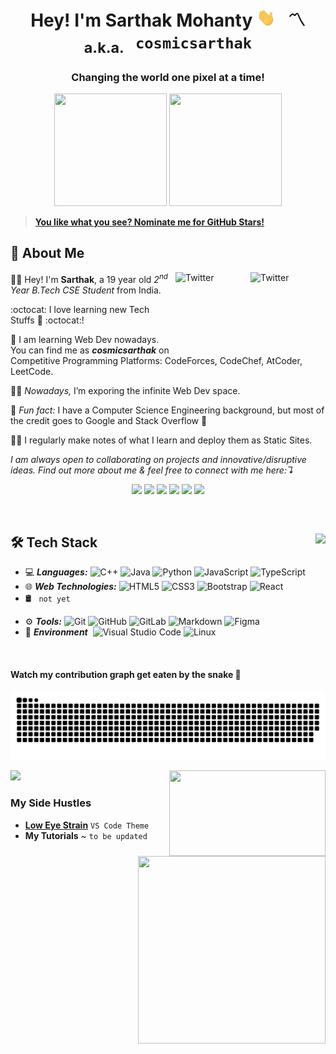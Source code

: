 <div align="center">

# Hey! I'm Sarthak Mohanty <a href="https://github.com/cosmicsarthak#hey-im-sarthak-mohanty----%EF%B8%8F--aka----cosmicsarthak" ><img src="https://github.com/cosmicsarthak/cosmicsarthak/blob/main/assets/wave.gif" width="30px"></a> &nbsp;  〽️ <sub> a.k.a. </sub>  &nbsp; `cosmicsarthak`

</div>


<h3 align="center">Changing the world one pixel at a time!</h2>

<p align="center"> <img src="https://octodex.github.com/images/daftpunktocat-thomas.gif" height="180px" width="180px"> <img src="https://octodex.github.com/images/daftpunktocat-guy.gif" height="180px" width="180px"> </p>

> [**You like what you see? Nominate me for GitHub Stars!**](https://stars.github.com/nominate/)

## :wave: About Me

<a href="https://twitter.com/cosmicsarthak" target="__blank"><img src="https://cdn2.iconfinder.com/data/icons/social-media-2199/64/social_media_isometric_6-twitter-512.png" height="120px" width="120px" alt="Twitter" align="right"></a><a href="https://www.linkedin.com/in/cosmicsarthak/" target="__blank"><img src="https://cdn2.iconfinder.com/data/icons/social-media-2199/64/social_media_isometric_14-linkedin-512.png" height="120px" width="120px" alt="Twitter" align="right"></a>
👩‍🎓 Hey!  I'm **Sarthak**, a 19 year old *2<sup>nd</sup> Year B.Tech CSE Student* from India.

:octocat: I love learning new Tech Stuffs 💖 :octocat:!

🥳 I am learning Web Dev nowadays. You can find me as **_cosmicsarthak_** on Competitive Programming Platforms: CodeForces, CodeChef, AtCoder, LeetCode.

👩‍💻 _Nowadays,_ I’m exporing the infinite Web Dev space.

🌟 _Fun fact:_ I have a Computer Science Engineering background, but most of the credit goes to Google and Stack Overflow 🤯

✍🏻 I regularly make notes of what I learn and deploy them as Static Sites.

_I am always open to collaborating on projects and innovative/disruptive ideas. Find out more about me & feel free to connect with me here:↴_

<p align="center">
  <a href="https://sarthak.hustlers.dev" target="_blank"><img height="25" src = "https://img.shields.io/badge/💫 sarthak.hustlers.dev-fc006d?style=plastic&logo=__&logoColor=white"></a>
  <a href="mailto:sarthakmohanty200@gmail.com" target="_blank"><img height="25" src = "https://img.shields.io/badge/sarthakmohanty200@gmail.com-ff5500?&plastic&logo=gmail&logoColor=white"></a>
  <a href="https://twitter.com/cosmicsarthak" target="_blank"><img height="25" src = "https://img.shields.io/badge/-cosmicsarthak-00acee?style=plastic&logo=Twitter&logoColor=white"></a>
  <a href="https://linkedin.com/in/cosmicsarthak" target="_blank"><img height="25" src = "https://img.shields.io/badge/-cosmicsarthak-0e76a8?style=plastic&logo=Linkedin&logoColor=white"></a>
  <a href="https://t.me/cosmicsarthak" target="_blank"><img height="25" src = "https://img.shields.io/badge/-cosmicsarthak-00fbff?style=plastic&logo=Telegram&logoColor=white"></a>
  <a href="https://instagram.com/cosmicsarthak" target="_blank"><img height="25" src = "https://img.shields.io/badge/-@cosmicsarthak-e100ff?style=plastic&logo=Instagram&logoColor=white"></a>
</p>
  
<br />


<section>

<!-- <p> <img src="https://octodex.github.com/images/Fintechtocat.png" height="220px" width="220px" align="right"></p> -->
<a href="https://www.linkedin.com/in/cosmicsarthak"><img src="https://github-readme-stats.vercel.app/api/top-langs/?username=cosmicsarthak&hide=html&hide_title=true&hide_border=true&layout=compact&langs_count=7&exclude_repo=comp426,Redventures-Movie-Quotes&text_color=000&icon_color=fff&bg_color=0,52fa5a,4dfcff,c64dff&theme=graywhite" height="160px" align="right"></a>

## 🛠 Tech Stack

- 💻 ***Languages:***
  ![C++](https://img.shields.io/badge/-C++-fc9700?style=flat&logo=C%2B%2B&logoColor=white)
  ![Java](https://img.shields.io/badge/-Java-03ba00?style=flat&logo=Java&logoColor=white)
  ![Python](https://img.shields.io/badge/-Python-fc00fc?style=flat&logo=python&logoColor=white)
  ![JavaScript](https://img.shields.io/badge/-JavaScript-f4fc00?style=flat&logo=javascript&logoColor=black)
  ![TypeScript](https://img.shields.io/badge/-TypeScript-007ACC?style=flat&logo=typescript&logoColor=white)
- 🌐 ***Web Technologies:***
  ![HTML5](https://img.shields.io/badge/-HTML5-E34F26?style=flat&logo=html5&logoColor=white)
  ![CSS3](https://img.shields.io/badge/-CSS3-1572B6?style=flat&logo=css3)
  ![Bootstrap](https://img.shields.io/badge/-Bootstrap-563D7C?style=flat&logo=bootstrap)
  ![React](https://img.shields.io/badge/-React-61DAFB?style=flat&logo=react&logoColor=black)
- 🛢 &nbsp;
  `not yet`
<!--   ![MySQL](https://img.shields.io/badge/-MySQL-333333?style=flat&logo=mysql)
  ![PostgreSQL](https://img.shields.io/badge/-PostgreSQL-333333?style=flat&logo=postgresql) -->
- ⚙️ ***Tools:***
  ![Git](https://img.shields.io/badge/-Git-black?style=flat&logo=git)
  ![GitHub](https://img.shields.io/badge/-GitHub-181717?style=flat&logo=github)
  ![GitLab](https://img.shields.io/badge/-GitLab-FCA121?style=flat&logo=gitlab)
  ![Markdown](https://img.shields.io/badge/-Markdown-96385f?style=flat&logo=markdown)
  ![Figma](https://img.shields.io/badge/-Figma-F24E1E?style=flat&logo=figma&logoColor=white)
- 🔧 ***Environment***&nbsp;
  ![Visual Studio Code](https://img.shields.io/badge/-VSCode-007ACC?style=flat-square&logo=visual-studio-code&logoColor=white)
  ![Linux](https://img.shields.io/badge/-Linux-FCC624?style=flat-square&logo=linux&logoColor=black)

</section> 
  
<br />
  
#### Watch my contribution graph get eaten by the snake 🐍


<!-- platane-->
  
  <a href="https://github.com/cosmicsarthak#watch-my-contribution-graph-get-eaten-by-the-snake-" >
<!-- ![cosmicsarthak snake](https://github.com/cosmicsarthak/cosmicsarthak/blob/output/github-contribution-grid-snake.svg) -->
  <img src="https://github.com/cosmicsarthak/cosmicsarthak/blob/output/github-contribution-grid-snake.svg">
  </a>
           
<br />

<section>

<!-- <img src="https://octodex.github.com/images/skatetocat.png" height="300px" width="300px" align="right"> -->


<a href="https://www.linkedin.com/in/cosmicsarthak"><img height="137px" width="250px" align="right" src="http://github-readme-streak-stats.herokuapp.com?user=cosmicsarthak&theme=radical&hide_border=true&date_format=M%20j%5B%2C%20Y%5D" ></a>
  
<a href="https://www.linkedin.com/in/cosmicsarthak"><img height="130px" src="https://github-readme-stats.vercel.app/api?username=cosmicsarthak&hide_title=true&hide_border=true&show_icons=true&include_all_commits=true&count_private=true&line_height=21&text_color=000&icon_color=000&bg_color=0,ea6161,ffc64d,fffc4d,52fa5a&theme=graywhite" /></a>


<img src="https://octodex.github.com/images/skatetocat.png" height="300px" width="300px" align="right">

</section>

### My Side Hustles

- <u>**Low Eye Strain**</u> `VS Code Theme` 
- **My Tutorials** ~ `to be updated`


<!-- ![Visitor Badge](https://visitor-badge.laobi.icu/badge?page_id=cosmicsarthak.cosmicsarthak) -->

<!-- <br /> -->

<!-- ADVANCED STREAKS AND CONTRIBUTION MAPPERS -->
<!--
[![Sarthak's GitHub activity graph](https://activity-graph.herokuapp.com/graph?username=cosmicsarthak&theme=xcode)](https://git.io/cosmicsarthak)

<br />
<br />
[![GitHub Streak](http://github-readme-streak-stats.herokuapp.com?user=cosmicsarthak&theme=prussian&hide_border=true)](https://git.io/streak-stats)
<br />
<br />
icsarthak/cosmicsarthak/blob/output/github-contribution-grid-snake.svg">
98
  </a>
![Skyline](https://github.com/cosmicsarthak/cosmicsarthak/blob/master/github-metrics.svg)
  -->
  

